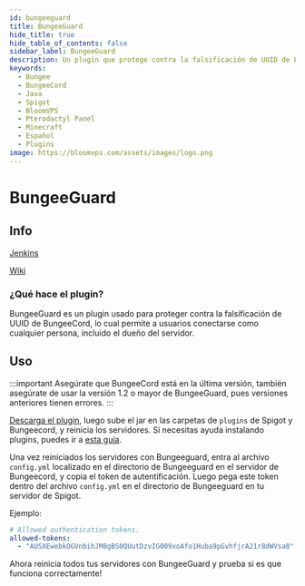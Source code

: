 ```yaml
---
id: bungeeguard
title: BungeeGuard
hide_title: true
hide_table_of_contents: false
sidebar_label: BungeeGuard
description: Un plugin que protege contra la falsificación de UUID de BungeeCord. 
keywords:
  - Bungee
  - BungeeCord
  - Java
  - Spigot
  - BloomVPS
  - Pterodactyl Panel
  - Minecraft
  - Español
  - Plugins
image: https://bloomvps.com/assets/images/logo.png
---
```

# BungeeGuard
## Info
[Jenkins](https://ci.lucko.me/job/BungeeGuard/)

[Wiki](https://github.com/lucko/BungeeGuard)

### ¿Qué hace el plugin?

BungeeGuard es un plugin usado para proteger contra la falsificación de UUID de BungeeCord, lo cual permite a usuarios conectarse como cualquier persona, incluido el dueño del servidor.

## Uso

:::important
Asegúrate que BungeeCord está en la última versión, también asegúrate de usar la versión 1.2 o mayor de BungeeGuard, pues versiones anteriores tienen errores. 
:::

[Descarga el plugin](https://ci.lucko.me/job/BungeeGuard/lastBuild/artifact/bungeeguard-universal/target/BungeeGuard.jar), luego sube el jar en las carpetas de ``plugins`` de Spigot y Bungeecord, y reinicia los servidores. Si necesitas ayuda instalando plugins, puedes ir a [esta guía](https://docs.bloom.host/languages/spanish/basico/instalar-plugins/).

Una vez reiniciados los servidores con Bungeeguard, entra al archivo ``config.yml`` localizado en el directorio de Bungeeguard en el servidor de Bungeecord, y copia el token de autentificación. Luego pega este token dentro del archivo ``config.yml`` en el directorio de Bungeeguard en tu servidor de Spigot.

Ejemplo:
```YAML
# Allowed authentication tokens.  
allowed-tokens:
  - "AUSXEwebkOGVnbihJM8gBS0QUutDzvIG009xoAfo1Huba9pGvhfjrA21r8dWVsa8"
```

Ahora reinicia todos tus servidores con BungeeGuard y prueba si es que funciona correctamente!
